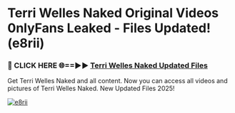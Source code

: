 # Terri Welles Naked Original Videos 0nlyFans Leaked - Files Updated! (e8rii)

<h3>🔴 CLICK HERE 🌐==►► <a href="https://tinyurl.com/yckcrads" rel="nofollow">Terri Welles Naked Updated Files</a></h3>

Get Terri Welles Naked and all content. Now you can access all videos and pictures of Terri Welles Naked. New Updated Files 2025!

[![e8rii](https://i.imgur.com/hpKpOFt.gif)](https://tinyurl.com/yckcrads)
